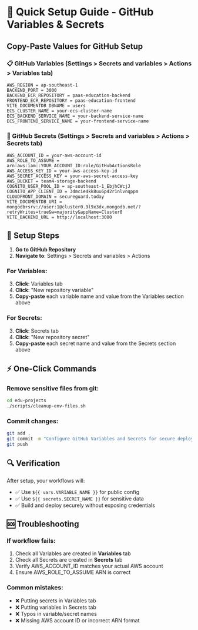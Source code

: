 # 🚀 Quick Setup Guide - GitHub Variables & Secrets

## Copy-Paste Values for GitHub Setup

### 📋 GitHub Variables (Settings > Secrets and variables > Actions > Variables tab)

```
AWS_REGION = ap-southeast-1
BACKEND_PORT = 3000
BACKEND_ECR_REPOSITORY = paas-education-backend
FRONTEND_ECR_REPOSITORY = paas-education-frontend
VITE_DOCUMENTDB_DBNAME = users
ECS_CLUSTER_NAME = your-ecs-cluster-name
ECS_BACKEND_SERVICE_NAME = your-backend-service-name
ECS_FRONTEND_SERVICE_NAME = your-frontend-service-name
```

### 🔐 GitHub Secrets (Settings > Secrets and variables > Actions > Secrets tab)

```
AWS_ACCOUNT_ID = your-aws-account-id
AWS_ROLE_TO_ASSUME = arn:aws:iam::YOUR_ACCOUNT_ID:role/GitHubActionsRole
AWS_ACCESS_KEY_ID = your-aws-access-key-id
AWS_SECRET_ACCESS_KEY = your-aws-secret-access-key
AWS_BUCKET = team4-storage-backend
COGNITO_USER_POOL_ID = ap-southeast-1_EbjhCWcjJ
COGNITO_APP_CLIENT_ID = 3dmcie4kk8uu6p42r1nlvnqppm
CLOUDFRONT_DOMAIN = secureguard.today
VITE_DOCUMENTDB_URI = mongodb+srv://user:1@cluster0.9l9x3dx.mongodb.net/?retryWrites=true&w=majority&appName=Cluster0
VITE_BACKEND_URL = http://localhost:3000
```

## 📝 Setup Steps

1. **Go to GitHub Repository**
2. **Navigate to**: Settings > Secrets and variables > Actions

### For Variables:
3. **Click**: Variables tab
4. **Click**: "New repository variable"
5. **Copy-paste** each variable name and value from the Variables section above

### For Secrets:
3. **Click**: Secrets tab  
4. **Click**: "New repository secret"
5. **Copy-paste** each secret name and value from the Secrets section above

## ⚡ One-Click Commands

### Remove sensitive files from git:
```bash
cd edu-projects
./scripts/cleanup-env-files.sh
```

### Commit changes:
```bash
git add .
git commit -m "Configure GitHub Variables and Secrets for secure deployment"
git push
```

## 🔍 Verification

After setup, your workflows will:
- ✅ Use `${{ vars.VARIABLE_NAME }}` for public config
- ✅ Use `${{ secrets.SECRET_NAME }}` for sensitive data
- ✅ Build and deploy securely without exposing credentials

## 🆘 Troubleshooting

### If workflow fails:
1. Check all Variables are created in **Variables** tab
2. Check all Secrets are created in **Secrets** tab  
3. Verify AWS_ACCOUNT_ID matches your actual AWS account
4. Ensure AWS_ROLE_TO_ASSUME ARN is correct

### Common mistakes:
- ❌ Putting secrets in Variables tab
- ❌ Putting variables in Secrets tab
- ❌ Typos in variable/secret names
- ❌ Missing AWS account ID or incorrect ARN format 